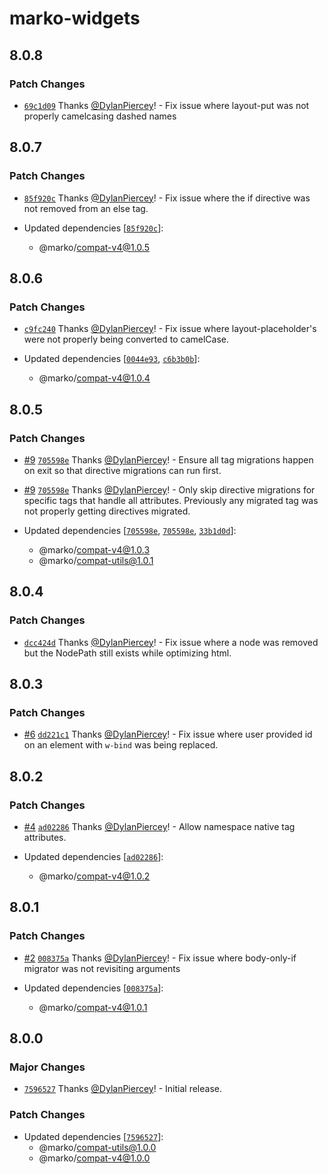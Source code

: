 # marko-widgets

## 8.0.8

### Patch Changes

- [`69c1d09`](https://github.com/marko-js/compat/commit/69c1d09af2047ec3c257f0caed24bcc54fb32727) Thanks [@DylanPiercey](https://github.com/DylanPiercey)! - Fix issue where layout-put was not properly camelcasing dashed names

## 8.0.7

### Patch Changes

- [`85f920c`](https://github.com/marko-js/compat/commit/85f920c22323cb0cd3c6a6da51d3e07dc14824c1) Thanks [@DylanPiercey](https://github.com/DylanPiercey)! - Fix issue where the if directive was not removed from an else tag.

- Updated dependencies [[`85f920c`](https://github.com/marko-js/compat/commit/85f920c22323cb0cd3c6a6da51d3e07dc14824c1)]:
  - @marko/compat-v4@1.0.5

## 8.0.6

### Patch Changes

- [`c9fc240`](https://github.com/marko-js/compat/commit/c9fc240f1579c90b27d279ab1da8365db42606f8) Thanks [@DylanPiercey](https://github.com/DylanPiercey)! - Fix issue where layout-placeholder's were not properly being converted to camelCase.

- Updated dependencies [[`0044e93`](https://github.com/marko-js/compat/commit/0044e93d26febfa14d153e3cd0aebc084351ff44), [`c6b3b0b`](https://github.com/marko-js/compat/commit/c6b3b0b92db74abc02f9d8976b65dc5c6c73ae9c)]:
  - @marko/compat-v4@1.0.4

## 8.0.5

### Patch Changes

- [#9](https://github.com/marko-js/compat/pull/9) [`705598e`](https://github.com/marko-js/compat/commit/705598ef6bb7d136c1d948d1639b7a14c2289f0c) Thanks [@DylanPiercey](https://github.com/DylanPiercey)! - Ensure all tag migrations happen on exit so that directive migrations can run first.

- [#9](https://github.com/marko-js/compat/pull/9) [`705598e`](https://github.com/marko-js/compat/commit/705598ef6bb7d136c1d948d1639b7a14c2289f0c) Thanks [@DylanPiercey](https://github.com/DylanPiercey)! - Only skip directive migrations for specific tags that handle all attributes. Previously any migrated tag was not properly getting directives migrated.

- Updated dependencies [[`705598e`](https://github.com/marko-js/compat/commit/705598ef6bb7d136c1d948d1639b7a14c2289f0c), [`705598e`](https://github.com/marko-js/compat/commit/705598ef6bb7d136c1d948d1639b7a14c2289f0c), [`33b1d0d`](https://github.com/marko-js/compat/commit/33b1d0d723c82ade65f27a31910120a29f522417)]:
  - @marko/compat-v4@1.0.3
  - @marko/compat-utils@1.0.1

## 8.0.4

### Patch Changes

- [`dcc424d`](https://github.com/marko-js/compat/commit/dcc424d174a78eaee1278fe53fd26e074cb339d9) Thanks [@DylanPiercey](https://github.com/DylanPiercey)! - Fix issue where a node was removed but the NodePath still exists while optimizing html.

## 8.0.3

### Patch Changes

- [#6](https://github.com/marko-js/compat/pull/6) [`dd221c1`](https://github.com/marko-js/compat/commit/dd221c1138ed7332301935b6195ccc9e91061372) Thanks [@DylanPiercey](https://github.com/DylanPiercey)! - Fix issue where user provided id on an element with `w-bind` was being replaced.

## 8.0.2

### Patch Changes

- [#4](https://github.com/marko-js/compat/pull/4) [`ad02286`](https://github.com/marko-js/compat/commit/ad02286bf28b66acafa1156dc381e61213be1456) Thanks [@DylanPiercey](https://github.com/DylanPiercey)! - Allow namespace native tag attributes.

- Updated dependencies [[`ad02286`](https://github.com/marko-js/compat/commit/ad02286bf28b66acafa1156dc381e61213be1456)]:
  - @marko/compat-v4@1.0.2

## 8.0.1

### Patch Changes

- [#2](https://github.com/marko-js/compat/pull/2) [`008375a`](https://github.com/marko-js/compat/commit/008375ad1926976462e4dfa56a712a4e22ba6293) Thanks [@DylanPiercey](https://github.com/DylanPiercey)! - Fix issue where body-only-if migrator was not revisiting arguments

- Updated dependencies [[`008375a`](https://github.com/marko-js/compat/commit/008375ad1926976462e4dfa56a712a4e22ba6293)]:
  - @marko/compat-v4@1.0.1

## 8.0.0

### Major Changes

- [`7596527`](https://github.com/marko-js/compat/commit/759652785293c56649165a3862c83ed5f1389d8f) Thanks [@DylanPiercey](https://github.com/DylanPiercey)! - Initial release.

### Patch Changes

- Updated dependencies [[`7596527`](https://github.com/marko-js/compat/commit/759652785293c56649165a3862c83ed5f1389d8f)]:
  - @marko/compat-utils@1.0.0
  - @marko/compat-v4@1.0.0
